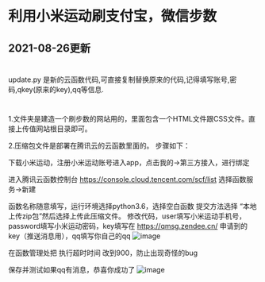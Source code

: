 **利用小米运动刷支付宝，微信步数**
===================================
2021-08-26更新
--------------
#
  update.py 是新的云函数代码,可直接复制替换原来的代码,记得填写账号,密码,qkey(原来的key),qq等信息.
#


1.文件夹是建造一个刷步数的网站用的，里面包含一个HTML文件跟CSS文件。直接上传值网站根目录即可。


2.压缩包文件是部署在腾讯云的云函数里面的。
步骤如下：

下载小米运动，注册小米运动账号进入app，点击我的→第三方接入，进行绑定

进入腾讯云函数控制台 https://console.cloud.tencent.com/scf/list 选择函数服务→新建

函数名称随意填写，运行环境选择python3.6，选择空白函数
提交方法选择 “本地上传zip包”然后选择上传此压缩文件。
修改代码，user填写小米运动手机号，password填写小米运动密码，key填写在 https://qmsg.zendee.cn/ 申请到的key（推送消息用），qq填写你自己的qq
![image](https://user-images.githubusercontent.com/57285504/114186338-3e73eb00-9936-11eb-90d3-f48871e0f4cc.png)

在函数管理处把 执行超时时间 改到900，防止出现奇怪的bug

保存并测试如果qq有消息，恭喜你成功了
![image](https://user-images.githubusercontent.com/57285504/114186519-7bd87880-9936-11eb-8d18-e0e4b9db264c.png)
